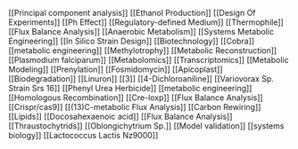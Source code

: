 [[Principal component analysis]]
[[Ethanol Production]]
[[Design Of Experiments]]
[[Ph Effect]]
[[Regulatory-defined Medium]]
[[Thermophile]]
[[Flux Balance Analysis]]
[[Anaerobic Metabolism]]
[[Systems Metabolic Engineering]]
[[In Silico Strain Design]]
[[Biotechnology]]
[[Cobra]]
[[metabolic engineering]]
[[Methylotrophy]]
[[Metabolic Reconstruction]]
[[Plasmodium falciparum]]
[[Metabolomics]]
[[Transcriptomics]]
[[Metabolic Modeling]]
[[Prenylation]]
[[Fosmidomycin]]
[[Apicoplast]]
[[Biodegradation]]
[[Linuron]]
[[3]]
[[4-Dichloroaniline]]
[[Variovorax Sp. Strain Srs 16]]
[[Phenyl Urea Herbicide]]
[[metabolic engineering]]
[[Homologous Recombination]]
[[Cre-loxp]]
[[Flux Balance Analysis]]
[[Crispr/cas9]]
[[(13)C-metabolic Flux Analysis]]
[[Carbon Rewiring]]
[[Lipids]]
[[Docosahexaenoic acid]]
[[Flux Balance Analysis]]
[[Thraustochytrids]]
[[Oblongichytrium Sp.]]
[[Model validation]]
[[systems biology]]
[[Lactococcus Lactis Nz9000]]

